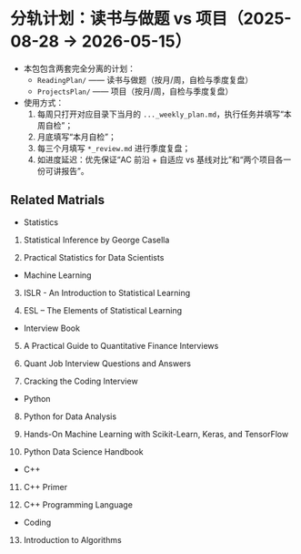 # 分轨计划：读书与做题 vs 项目（2025-08-28 → 2026-05-15）

- 本包包含两套完全分离的计划：
  - `ReadingPlan/` —— 读书与做题（按月/周，自检与季度复盘）
  - `ProjectsPlan/` —— 项目（按月/周，自检与季度复盘）
- 使用方式：
  1) 每周只打开对应目录下当月的 `..._weekly_plan.md`，执行任务并填写“本周自检”；
  2) 月底填写“本月自检”；
  3) 每三个月填写 `*_review.md` 进行季度复盘；
  4) 如进度延迟：优先保证“AC 前沿 + 自适应 vs 基线对比”和“两个项目各一份可讲报告”。
 
## Related Matrials
- Statistics

01. Statistical Inference by George Casella

02. Practical Statistics for Data Scientists

- Machine Learning

03. ISLR - An Introduction to Statistical Learning

04. ESL – The Elements of Statistical Learning

- Interview Book

05. A Practical Guide to Quantitative Finance Interviews

06. Quant Job Interview Questions and Answers

07. Cracking the Coding Interview

- Python

08. Python for Data Analysis

09. Hands-On Machine Learning with Scikit-Learn, Keras, and TensorFlow

10. Python Data Science Handbook

- C++

11. C++ Primer

12. C++ Programming Language

- Coding

13. Introduction to Algorithms
